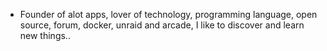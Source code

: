 - Founder of alot apps, lover of technology, programming language, open source, forum, docker, unraid and arcade, I like to discover and learn new things..
  <br>









































































































































































































































































































































